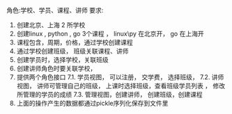 角色:学校、学员、课程、讲师
要求:
1. 创建北京、上海 2 所学校
2. 创建linux , python , go 3个课程 ， linux\py 在北京开， go 在上海开
3. 课程包含，周期，价格，通过学校创建课程
4. 通过学校创建班级， 班级关联课程、讲师
5. 创建学员时，选择学校，关联班级
6. 创建讲师角色时要关联学校，
7. 提供两个角色接口
    7.1. 学员视图， 可以注册， 交学费， 选择班级，
    7.2. 讲师视图， 讲师可管理自己的班级， 上课时选择班级，查看班级学员列表 ， 修改所管理的学员的成绩
    7.3. 管理视图，创建讲师， 创建班级，创建课程 
8. 上面的操作产生的数据都通过pickle序列化保存到文件里 

